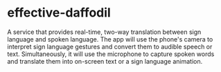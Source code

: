 # effective-daffodil
A service that provides real-time, two-way translation between sign language and spoken language. The app will use the phone's camera to interpret sign language gestures and convert them to audible speech or text. Simultaneously, it will use the microphone to capture spoken words and translate them into on-screen text or a sign language animation.
